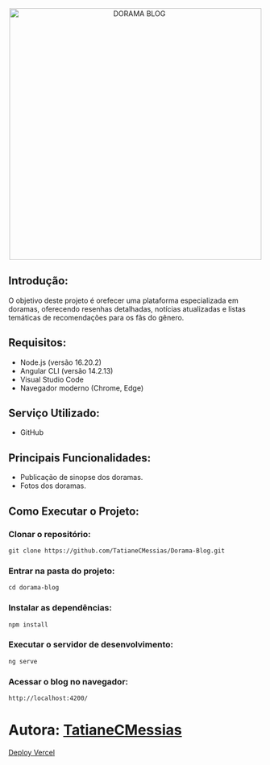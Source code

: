 <div align="center">
  <img src="https://github.com/user-attachments/assets/8df53de3-8122-43f2-b176-c486f8b9077f" width="500" alt="DORAMA BLOG">
  </br>
</div>

## Introdução:
O objetivo deste projeto é orefecer uma plataforma especializada em doramas, oferecendo resenhas detalhadas, notícias atualizadas e listas temáticas de recomendações para os fãs do gênero.

## Requisitos:
- Node.js (versão 16.20.2)
- Angular CLI (versão 14.2.13)
- Visual Studio Code
- Navegador moderno (Chrome, Edge)

## Serviço Utilizado: 
- GitHub

## Principais Funcionalidades:
- Publicação de sinopse dos doramas.
- Fotos dos doramas.

## Como Executar o Projeto:

### Clonar o repositório:

```
git clone https://github.com/TatianeCMessias/Dorama-Blog.git
```

### Entrar na pasta do projeto:
```
cd dorama-blog
```

### Instalar as dependências:
```
npm install
```

### Executar o servidor de desenvolvimento:
```
ng serve
```

### Acessar o blog no navegador:
```
http://localhost:4200/
```

# Autora: [TatianeCMessias](https://www.linkedin.com/in/tatianecmessias/)

[Deploy Vercel](https://dorama-blog.vercel.app/)
